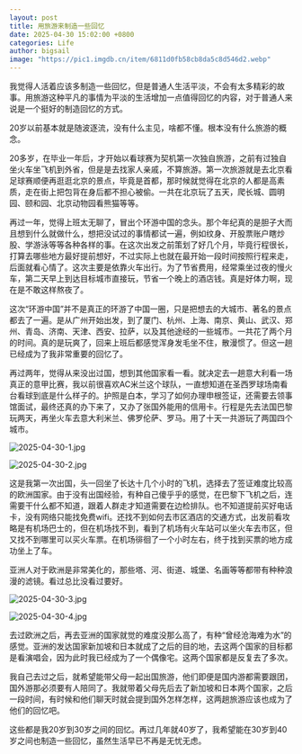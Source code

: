 ```yaml
---
layout: post
title: 用旅游来制造一些回忆
date: 2025-04-30 15:02:00 +0800
categories: Life
author: bigsail
image: "https://pic1.imgdb.cn/item/6811d0fb58cb8da5c8d546d2.webp"
---
```

我觉得人活着应该多制造一些回忆，但是普通人生活平淡，不会有太多精彩的故事。用旅游这种平凡的事情为平淡的生活增加一点值得回忆的内容，对于普通人来说是一个挺好的制造回忆的方式。

20岁以前基本就是随波逐流，没有什么主见，啥都不懂。根本没有什么旅游的概念。

20多岁，在毕业一年后，才开始以看球赛为契机第一次独自旅游，之前有过独自坐火车坐飞机到外省，但是是去找家人亲戚，不算旅游。第一次旅游就是去北京看足球赛顺便再逛逛北京的景点，毕竟是首都，那时候就觉得在北京的人都是高素质，走在街上把包背在身后都不担心被偷。一共在北京玩了五天，爬长城、圆明园、颐和园、北京动物园看熊猫等等。

再过一年，觉得上班太无聊了，冒出个环游中国的念头。那个年纪真的是胆子大而且想到什么就做什么，想把没试过的事情都试一遍，例如纹身、开股票账户瞎炒股、学游泳等等各种各样的事。在这次出发之前策划了好几个月，毕竟行程很长，打算去哪些地方最好提前想好，不过实际上也就在最开始一段时间按照行程来走，后面就看心情了。这次主要是依靠火车出行。为了节省费用，经常乘坐过夜的慢火车，第二天早上到达目标城市直接玩，节省一个晚上的酒店钱。真是好体力啊，现在是不敢这样熬夜了。

这次“环游中国”并不是真正的环游了中国一圈，只是把想去的大城市、著名的景点都去了一遍。是从广州开始出发，到了厦门、杭州、上海、南京、黄山、武汉、郑州、青岛、济南、天津、西安、拉萨，以及其他途经的一些城市。一共花了两个月的时间。真的是玩爽了，回来上班后都感觉浑身发毛坐不住，散漫惯了。但这一趟已经成为了我非常重要的回忆了。

再过两年，觉得从来没出过国，想到其他国家看一看。就决定去一趟意大利看一场真正的意甲比赛，我以前很喜欢AC米兰这个球队，一直想知道在圣西罗球场南看台看球到底是什么样子的。护照是白本，学习了如何办理申根签证，还需要去领事馆面试，最终还真的办下来了，又办了张国外能用的信用卡。行程是先去法国巴黎玩两天，再坐火车去意大利米兰、佛罗伦萨、罗马。用了十天一共游玩了两国四个城市。

![2025-04-30-1.jpg](https://img.ffu.im/v2/Pjp01lg.jpeg)

![2025-04-30-2.jpg](https://img.ffu.im/v2/itQtoZT.jpeg)

这是我第一次出国，头一回坐了长达十几个小时的飞机，选择去了签证难度比较高的欧洲国家。由于没有出国经验，有种自己傻乎乎的感觉，在巴黎下飞机之后，连需要干什么都不知道，跟着人群走才知道需要在边检排队。也不知道提前买好电话卡，没有网络只能找免费wifi。还找不到如何去市区酒店的交通方式，出发前看攻略是有机场巴士的，但在机场找不到，看到了机场有火车站可以坐火车去市区，但又找不到哪里可以买火车票。在机场徘徊了一个小时左右，终于找到买票的地方成功坐上了车。

亚洲人对于欧洲是非常美化的，那些塔、河、街道、城堡、名画等等都带有种种浪漫的滤镜。看过总比没看过要好。

![2025-04-30-3.jpg](https://img.ffu.im/v2/JPGiYTf.jpeg)

![2025-04-30-4.jpg](https://img.ffu.im/v2/uVIVQdP.jpeg)

去过欧洲之后，再去亚洲的国家就觉的难度没那么高了，有种“曾经沧海难为水”的感觉。亚洲的发达国家新加坡和日本就成了之后的目的地，去这两个国家的目标都是看演唱会，因为此时我已经成为了一个偶像宅。这两个国家都是反复去了多次。

我自己去过之后，就希望能带父母一起出国旅游，他们即便是国内游都需要跟团，国外游那必须要有人陪同了。我就带着父母先后去了新加坡和日本两个国家，之后一段时间，有时候和他们聊天时就会提到国外怎样怎样，这两趟旅游应该也成为了他们的回忆吧。

这些都是我20岁到30岁之间的回忆。再过几年就40岁了，我希望能在30岁到40岁之间也制造一些回忆，虽然生活早已不再是无忧无虑。
